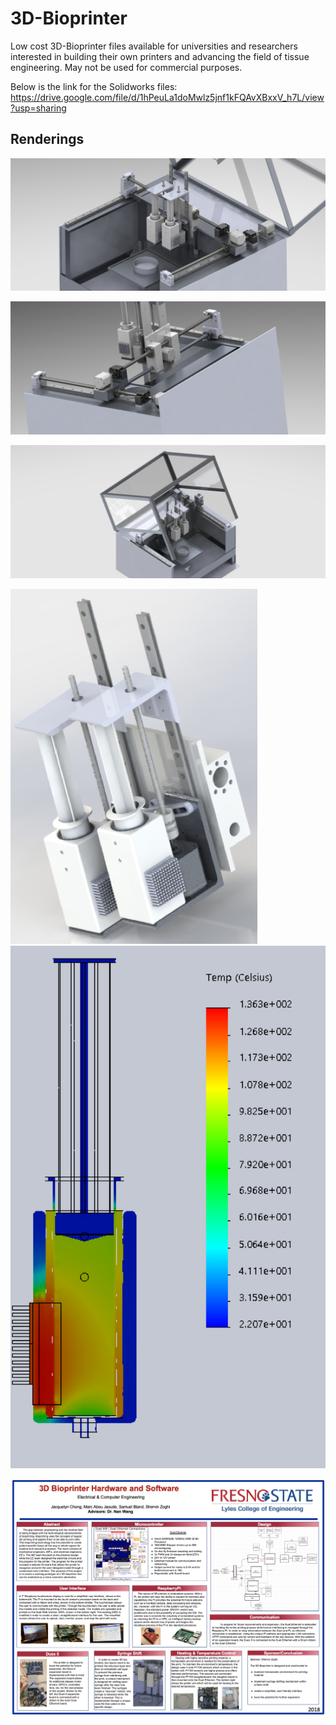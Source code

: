 # 3D-Bioprinter
Low cost 3D-Bioprinter files available for universities and researchers interested in building their own printers and advancing the field of tissue engineering. May not be used for commercial purposes.  

Below is the link for the Solidworks files:
https://drive.google.com/file/d/1hPeuLa1doMwlz5jnf1kFQAvXBxxV_h7L/view?usp=sharing

## Renderings
![design](https://github.com/szoghi/3D-Bioprinter/blob/master/Renderings/design%208.JPG)



![design](https://github.com/szoghi/3D-Bioprinter/blob/master/Renderings/design%203.JPG)



![design](https://github.com/szoghi/3D-Bioprinter/blob/master/Renderings/design%209.JPG)



![design](https://github.com/szoghi/3D-Bioprinter/blob/master/Renderings/Extruder%20assembly.png) ![design](https://github.com/szoghi/3D-Bioprinter/blob/master/Renderings/Thermal%20simulations%20of%20extruder.png)



![design](https://github.com/szoghi/3D-Bioprinter/blob/master/Renderings/EE%20Poster%20Bioprinter.png)

